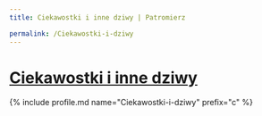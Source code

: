 ```yaml
---
title: Ciekawostki i inne dziwy | Patromierz

permalink: /Ciekawostki-i-dziwy
---
```


# [Ciekawostki i inne dziwy](https://patronite.pl/Ciekawostki-i-dziwy)

{% include profile.md name="Ciekawostki-i-dziwy" prefix="c" %}
